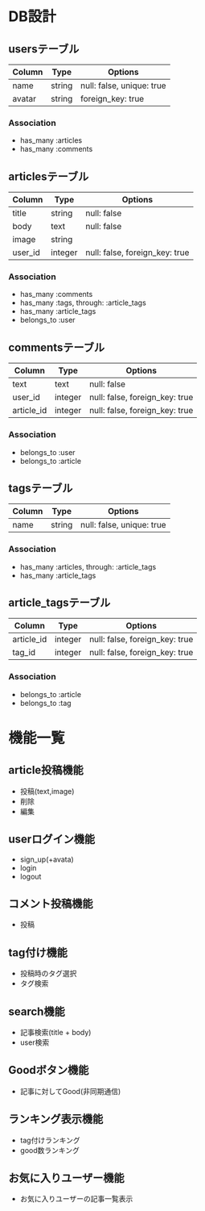 # DB設計


## usersテーブル

|Column|Type|Options|
|------|----|-------|
|name|string|null: false, unique: true|
|avatar|string|foreign_key: true|

### Association
- has_many :articles
- has_many :comments


## articlesテーブル

|Column|Type|Options|
|------|----|-------|
|title|string|null: false|
|body|text|null: false|
|image|string||
|user_id|integer|null: false, foreign_key: true|

### Association
- has_many :comments
- has_many :tags, through: :article_tags
- has_many :article_tags
- belongs_to :user


## commentsテーブル

|Column|Type|Options|
|------|----|-------|
|text|text|null: false|
|user_id|integer|null: false, foreign_key: true|
|article_id|integer|null: false, foreign_key: true|

### Association
- belongs_to :user
- belongs_to :article


## tagsテーブル
|Column|Type|Options|
|------|----|-------|
|name|string|null: false, unique: true|

### Association
- has_many :articles, through: :article_tags
- has_many :article_tags

## article_tagsテーブル
|Column|Type|Options|
|------|----|-------|
|article_id|integer|null: false, foreign_key: true|
|tag_id|integer|null: false, foreign_key: true|

### Association
- belongs_to :article
- belongs_to :tag

# 機能一覧

## article投稿機能
- 投稿(text,image)
- 削除
- 編集

## userログイン機能
- sign_up(+avata)
- login
- logout

## コメント投稿機能
- 投稿

## tag付け機能
- 投稿時のタグ選択
- タグ検索

## search機能
- 記事検索(title + body)
- user検索

## Goodボタン機能
- 記事に対してGood(非同期通信)

## ランキング表示機能
- tag付けランキング
- good数ランキング

## お気に入りユーザー機能
- お気に入りユーザーの記事一覧表示
